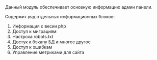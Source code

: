 Данный модуль обеспечивает основную информацию админ панели.

Содержит ряд отдельных информационных блоков:
1. Информация о весии php
2. Доступ к миграциям
3. Настрока robots.txt
4. Достук к бэкапу БД и многое другое
5. Доступ к ошибкам
6. Управление метриками для сайта

